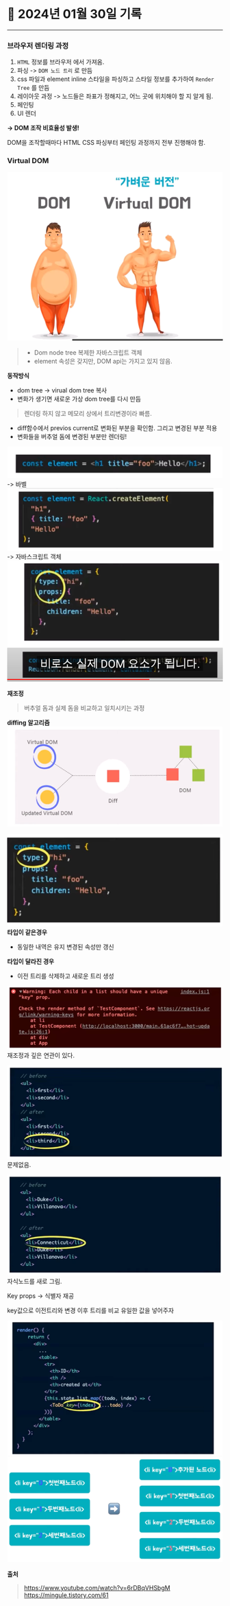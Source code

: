 # 📝 2024년 01월 30일 기록

----
### 브라우저 렌더링 과정
1. `HTML` 정보를 브라우저 에서 가져옴.
2. 파싱 -> `DOM 노드 트리` 로 만듬
3. css 파일과 element inline 스타일을 파싱하고 스타일 정보를 추가하여 `Render Tree` 를 만듬
4. 레이아웃 과정
    -> 노드들은 좌표가 정해지고, 어느 곳에 위치해야 할 지 알게 됨.
5. 페인팅
6. UI 렌더

**-> DOM 조작 비효율성 발생!**

DOM을 조작할때마다 HTML CSS 파싱부터 페인팅 과정까지 전부 진행해야 함.

### Virtual DOM
![img.png](img.png)

> - Dom node tree 복제한 자바스크립트 객체
> - element 속성은 갖지만, DOM api는 가지고 있지 않음.


**동작방식**
- dom tree -> virual dom tree 복사
- 변화가 생기면 새로운 가상 dom tree를 다시 만듬

> 렌더링 하지 않고 메모리 상에서 트리변경이라 빠름.

- diff함수에서 previos current로 변화된 부분을 확인함. 그리고 변경된 부분 적용
- 변화들을 버추얼 돔에  변경된 부분만 렌더링!

![img_1.png](img_1.png)
-> 바벨
![img_2.png](img_2.png)
-> 자바스크립트 객체
![img_3.png](img_3.png)
![img_4.png](img_4.png)


**재조정**
> 버추얼 돔과 실제 돔을 비교하고 일치시키는 과정

**diffing 알고리즘**
![img_5.png](img_5.png)

![img_6.png](img_6.png)
**타입이 같은경우**
- 동일한 내역은 유지 변경된 속성만 갱신

**타입이 달라진 경우**
- 이전 트리를 삭제하고 새로운 트리 생성

![img_7.png](img_7.png)
재조정과 깊은 연관이 있다.

![img_8.png](img_8.png)
문제없음.

![img_9.png](img_9.png)
자식노드를 새로 그림.

Key props -> 식별자 재공

key값으로 이전트리와 변경 이후 트리를 비교
유일한 값을 넣어주자

![img_11.png](img_11.png)
![img_10.png](img_10.png)



**출처**
> https://www.youtube.com/watch?v=6rDBqVHSbgM
> https://mingule.tistory.com/61

